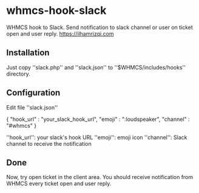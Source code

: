 # whmcs-hook-slack
WHMCS hook to Slack. Send notification to slack channel or user on ticket open and user reply.
https://ilhamrizqi.com

## Installation

Just copy ''slack.php'' and ''slack.json'' to ''$WHMCS/includes/hooks'' directory.

## Configuration

Edit file ''slack.json''

  {
    "hook_url"  : "your_slack_hook_url",
    "emoji"     : ":loudspeaker",
    "channel"   : "#whmcs"
  }

''hook_url'': your slack's hook URL
''emoji'': emoji icon
''channel'': Slack channel to receive the notification

## Done

Now, try open ticket in the client area. You should receive notification from WHMCS every ticket open and user reply.
